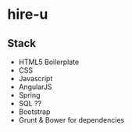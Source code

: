 # hire-u

## Stack
* HTML5 Boilerplate
* CSS
* Javascript
* AngularJS
* Spring
* SQL ??
* Bootstrap
* Grunt & Bower for dependencies